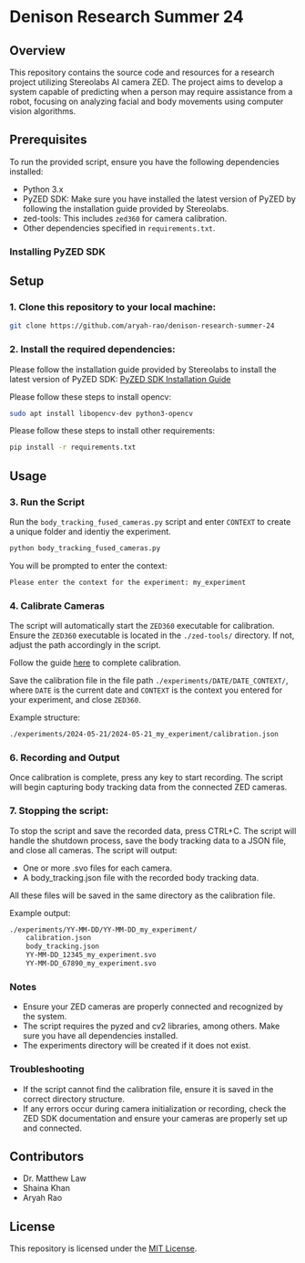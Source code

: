 # Denison Research Summer 24

## Overview

This repository contains the source code and resources for a research project utilizing Stereolabs AI camera ZED. The project aims to develop a system capable of predicting when a person may require assistance from a robot, focusing on analyzing facial and body movements using computer vision algorithms.

## Prerequisites

To run the provided script, ensure you have the following dependencies installed:

- Python 3.x
- PyZED SDK: Make sure you have installed the latest version of PyZED by following the installation guide provided by Stereolabs.
- zed-tools: This includes `zed360` for camera calibration.
- Other dependencies specified in `requirements.txt`.

### Installing PyZED SDK



## Setup

### 1. Clone this repository to your local machine:

```bash
git clone https://github.com/aryah-rao/denison-research-summer-24
```

### 2. Install the required dependencies:

Please follow the installation guide provided by Stereolabs to install the latest version of PyZED SDK:
[PyZED SDK Installation Guide](https://www.stereolabs.com/docs/app-development/python/install)

Please follow these steps to install opencv:

```bash
sudo apt install libopencv-dev python3-opencv
```

Please follow these steps to install other requirements:

```bash
pip install -r requirements.txt
```

## Usage

### 3. Run the Script

Run the `body_tracking_fused_cameras.py` script and enter `CONTEXT` to create a unique folder and identiy the experiment.

```bash
python body_tracking_fused_cameras.py
```

You will be prompted to enter the context:
```bash
Please enter the context for the experiment: my_experiment
```

### 4. Calibrate Cameras

The script will automatically start the `ZED360` executable for calibration. Ensure the `ZED360` executable is located in the `./zed-tools/` directory. If not, adjust the path accordingly in the script.

Follow the guide [here](https://www.stereolabs.com/docs/fusion/zed360) to complete calibration.

Save the calibration file in the file path `./experiments/DATE/DATE_CONTEXT/`, where `DATE` is the current date and `CONTEXT` is the context you entered for your experiment, and close `ZED360`.

Example structure:
```bash
./experiments/2024-05-21/2024-05-21_my_experiment/calibration.json
```

### 6. Recording and Output

Once calibration is complete, press any key to start recording. The script will begin capturing body tracking data from the connected ZED cameras.

### 7. Stopping the script:

To stop the script and save the recorded data, press CTRL+C. The script will handle the shutdown process, save the body tracking data to a JSON file, and close all cameras. The script will output:
- One or more .svo files for each camera.
- A body_tracking.json file with the recorded body tracking data.

All these files will be saved in the same directory as the calibration file.

Example output:

```bash
./experiments/YY-MM-DD/YY-MM-DD_my_experiment/
    calibration.json
    body_tracking.json
    YY-MM-DD_12345_my_experiment.svo
    YY-MM-DD_67890_my_experiment.svo
```

### Notes

- Ensure your ZED cameras are properly connected and recognized by the system.
- The script requires the pyzed and cv2 libraries, among others. Make sure you have all dependencies installed.
- The experiments directory will be created if it does not exist.

### Troubleshooting

- If the script cannot find the calibration file, ensure it is saved in the correct directory structure.
- If any errors occur during camera initialization or recording, check the ZED SDK documentation and ensure your cameras are properly set up and connected.

## Contributors

- Dr. Matthew Law
- Shaina Khan
- Aryah Rao

## License

This repository is licensed under the [MIT License](LICENSE).
